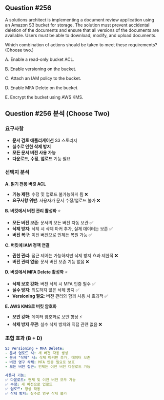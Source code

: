 ## Question #256
A solutions architect is implementing a document review application using an Amazon S3 bucket for storage. 
The solution must prevent accidental deletion of the documents and ensure that all versions of the documents are available. 
Users must be able to download, modify, and upload documents.

Which combination of actions should be taken to meet these requirements? (Choose two.)

A. Enable a read-only bucket ACL.

B. Enable versioning on the bucket.

C. Attach an IAM policy to the bucket.

D. Enable MFA Delete on the bucket.

E. Encrypt the bucket using AWS KMS.

## Question #256 분석 (Choose Two)

### 요구사항
- **문서 검토 애플리케이션** S3 스토리지
- **실수로 인한 삭제 방지**
- **모든 문서 버전 사용 가능**
- **다운로드, 수정, 업로드** 기능 필요

### 선택지 분석

**A. 읽기 전용 버킷 ACL**
- **기능 제한**: 수정 및 업로드 불가능하게 됨 ❌
- **요구사항 위반**: 사용자가 문서 수정/업로드 불가 ❌

**B. 버킷에서 버전 관리 활성화** ⭐
- **모든 버전 보존**: 문서의 모든 버전 자동 보관 ✅
- **삭제 방지**: 삭제 시 삭제 마커 추가, 실제 데이터는 보존 ✅
- **버전 복구**: 이전 버전으로 언제든 복원 가능 ✅

**C. 버킷에 IAM 정책 연결**
- **권한 관리**: 접근 제어는 가능하지만 삭제 방지 효과 제한적 ❌
- **버전 관리 없음**: 문서 버전 보존 기능 없음 ❌

**D. 버킷에서 MFA Delete 활성화** ⭐
- **삭제 보호 강화**: 버전 삭제 시 MFA 인증 필수 ✅
- **실수 방지**: 의도하지 않은 삭제 방지 ✅
- **Versioning 필요**: 버전 관리와 함께 사용 시 효과적 ✅

**E. AWS KMS로 버킷 암호화**
- **보안 강화**: 데이터 암호화로 보안 향상 ⚡
- **삭제 방지 무관**: 실수 삭제 방지와 직접 관련 없음 ❌

### 조합 효과 (B + D)

```yaml
S3 Versioning + MFA Delete:
- 문서 업로드 시: 새 버전 자동 생성
- 문서 "삭제" 시: 삭제 마커만 추가, 데이터 보존
- 버전 영구 삭제: MFA 인증 필요로 보호
- 모든 버전 접근: 언제든 이전 버전 다운로드 가능

사용자 기능:
✅ 다운로드: 현재 및 이전 버전 모두 가능
✅ 수정: 새 버전으로 업로드
✅ 업로드: 정상 작동
✅ 삭제 방지: 실수로 영구 삭제 불가
```
